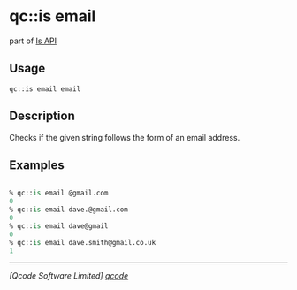 qc::is email
============

part of [Is API](../is.md)

Usage
-----
`qc::is email email`

Description
-----------
Checks if the given string follows the form of an email address.

Examples
--------
```tcl

% qc::is email @gmail.com
0
% qc::is email dave.@gmail.com
0
% qc::is email dave@gmail
0
% qc::is email dave.smith@gmail.co.uk
1
```

----------------------------------
*[Qcode Software Limited] [qcode]*

[qcode]: http://www.qcode.co.uk "Qcode Software"
